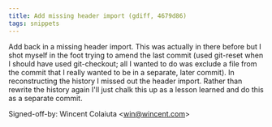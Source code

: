 ```yaml
---
title: Add missing header import (gdiff, 4679d86)
tags: snippets
---
```


Add back in a missing header import. This was actually in there before but I shot myself in the foot trying to amend the last commit (used git-reset when I should have used git-checkout; all I wanted to do was exclude a file from the commit that I really wanted to be in a separate, later commit). In reconstructing the history I missed out the header import. Rather than rewrite the history again I'll just chalk this up as a lesson learned and do this as a separate commit.

Signed-off-by: Wincent Colaiuta &lt;win@wincent.com&gt;
